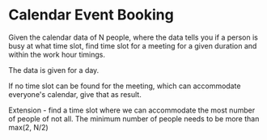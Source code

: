 # Calendar Event Booking

Given the calendar data of N people, where the data tells you if a person is
busy at what time slot, find time slot for a meeting for a given duration and
within the work hour timings. 

The data is given for a day. 

If no time slot can be found for the meeting, which can accommodate everyone's
calendar, give that as result.

Extension - find a time slot where we can accommodate the most number of people
of not all. The minimum number of people needs to be more than max(2, N/2)

